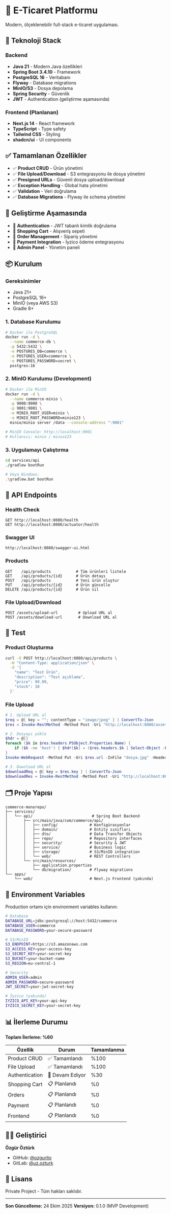 # 🛒 E-Ticaret Platformu

Modern, ölçeklenebilir full-stack e-ticaret uygulaması.

## 🚀 Teknoloji Stack

### Backend
- **Java 21** - Modern Java özellikleri
- **Spring Boot 3.4.10** - Framework
- **PostgreSQL 16** - Veritabanı
- **Flyway** - Database migrations
- **MinIO/S3** - Dosya depolama
- **Spring Security** - Güvenlik
- **JWT** - Authentication (geliştirme aşamasında)

### Frontend (Planlanan)
- **Next.js 14** - React framework
- **TypeScript** - Type safety
- **Tailwind CSS** - Styling
- **shadcn/ui** - UI components

## ✅ Tamamlanan Özellikler

- ✅ **Product CRUD** - Ürün yönetimi
- ✅ **File Upload/Download** - S3 entegrasyonu ile dosya yönetimi
- ✅ **Presigned URLs** - Güvenli dosya upload/download
- ✅ **Exception Handling** - Global hata yönetimi
- ✅ **Validation** - Veri doğrulama
- ✅ **Database Migrations** - Flyway ile schema yönetimi

## 🚧 Geliştirme Aşamasında

- 🚧 **Authentication** - JWT tabanlı kimlik doğrulama
- 🚧 **Shopping Cart** - Alışveriş sepeti
- 🚧 **Order Management** - Sipariş yönetimi
- 🚧 **Payment Integration** - İyzico ödeme entegrasyonu
- 🚧 **Admin Panel** - Yönetim paneli

## 📦 Kurulum

### Gereksinimler
- Java 21+
- PostgreSQL 16+
- MinIO (veya AWS S3)
- Gradle 8+

### 1. Database Kurulumu
```bash
# Docker ile PostgreSQL
docker run -d \
  --name commerce-db \
  -p 5432:5432 \
  -e POSTGRES_DB=commerce \
  -e POSTGRES_USER=commerce \
  -e POSTGRES_PASSWORD=secret \
  postgres:16
```

### 2. MinIO Kurulumu (Development)
```bash
# Docker ile MinIO
docker run -d \
  --name commerce-minio \
  -p 9000:9000 \
  -p 9001:9001 \
  -e MINIO_ROOT_USER=minio \
  -e MINIO_ROOT_PASSWORD=minio123 \
  minio/minio server /data --console-address ":9001"

# MinIO Console: http://localhost:9001
# Kullanıcı: minio / minio123
```

### 3. Uygulamayı Çalıştırma
```bash
cd services/api
./gradlew bootRun

# Veya Windows:
.\gradlew.bat bootRun
```

## 🔗 API Endpoints

### Health Check
```
GET http://localhost:8080/health
GET http://localhost:8080/actuator/health
```

### Swagger UI
```
http://localhost:8080/swagger-ui.html
```

### Products
```
GET    /api/products           # Tüm ürünleri listele
GET    /api/products/{id}      # Ürün detayı
POST   /api/products           # Yeni ürün oluştur
PUT    /api/products/{id}      # Ürün güncelle
DELETE /api/products/{id}      # Ürün sil
```

### File Upload/Download
```
POST /assets/upload-url         # Upload URL al
POST /assets/download-url       # Download URL al
```

## 🧪 Test

### Product Oluşturma
```bash
curl -X POST http://localhost:8080/api/products \
  -H "Content-Type: application/json" \
  -d '{
    "name": "Test Ürün",
    "description": "Test açıklama",
    "price": 99.99,
    "stock": 10
  }'
```

### File Upload
```powershell
# 1. Upload URL al
$req = @{ key = ""; contentType = "image/jpeg" } | ConvertTo-Json
$res = Invoke-RestMethod -Method Post -Uri "http://localhost:8080/assets/upload-url" -ContentType "application/json" -Body $req

# 2. Dosyayı yükle
$hdr = @{}
foreach ($k in $res.headers.PSObject.Properties.Name) {
    if ($k -ne 'host') { $hdr[$k] = ($res.headers.$k | Select-Object -First 1) }
}
Invoke-WebRequest -Method Put -Uri $res.url -InFile "dosya.jpg" -Headers $hdr -ContentType "image/jpeg"

# 3. Download URL al
$downloadReq = @{ key = $res.key } | ConvertTo-Json
$downloadRes = Invoke-RestMethod -Method Post -Uri "http://localhost:8080/assets/download-url" -ContentType "application/json" -Body $downloadReq
```

## 🗂️ Proje Yapısı
```
commerce-monorepo/
├── services/
│   └── api/                          # Spring Boot Backend
│       ├── src/main/java/com/commerce/api/
│       │   ├── config/              # Konfigürasyonlar
│       │   ├── domain/              # Entity sınıfları
│       │   ├── dto/                 # Data Transfer Objects
│       │   ├── repo/                # Repository interfaces
│       │   ├── security/            # Security & JWT
│       │   ├── service/             # Business logic
│       │   ├── storage/             # S3/MinIO integration
│       │   └── web/                 # REST Controllers
│       └── src/main/resources/
│           ├── application.properties
│           └── db/migration/        # Flyway migrations
└── apps/
    └── web/                         # Next.js Frontend (yakında)
```

## 🔐 Environment Variables

Production ortamı için environment variables kullanın:
```bash
# Database
DATABASE_URL=jdbc:postgresql://host:5432/commerce
DATABASE_USER=commerce
DATABASE_PASSWORD=your-secure-password

# S3/MinIO
S3_ENDPOINT=https://s3.amazonaws.com
S3_ACCESS_KEY=your-access-key
S3_SECRET_KEY=your-secret-key
S3_BUCKET=your-bucket-name
S3_REGION=eu-central-1

# Security
ADMIN_USER=admin
ADMIN_PASSWORD=secure-password
JWT_SECRET=your-jwt-secret-key

# İyzico (yakında)
IYZICO_API_KEY=your-api-key
IYZICO_SECRET_KEY=your-secret-key
```

## 📊 İlerleme Durumu

**Toplam İlerleme: %60**

| Özellik | Durum | Tamamlanma |
|---------|-------|------------|
| Product CRUD | ✅ Tamamlandı | %100 |
| File Upload | ✅ Tamamlandı | %100 |
| Authentication | 🚧 Devam Ediyor | %30 |
| Shopping Cart | 📋 Planlandı | %0 |
| Orders | 📋 Planlandı | %0 |
| Payment | 📋 Planlandı | %0 |
| Frontend | 📋 Planlandı | %0 |

## 👨‍💻 Geliştirici

**Özgür Öztürk**
- GitHub: [@ozgurito](https://github.com/ozgurito)
- GitLab: [@uz.ozturk](https://gitlab.com/uz.ozturk)

## 📝 Lisans

Private Project - Tüm hakları saklıdır.

---

**Son Güncelleme:** 24 Ekim 2025
**Versiyon:** 0.1.0 (MVP Development)